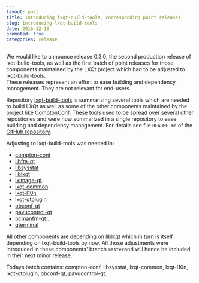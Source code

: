 ```yaml
---
layout: post
title: Introducing lxqt-build-tools, corresponding point releases
slug: introducing-lxqt-build-tools
date: 2016-12-10
promoted: true
categories: release
---
```


We would like to announce release 0.3.0, the second production release of lxqt-build-tools, as well as the first batch of point releases for those components maintained by the LXQt project which had to be adjusted to lxqt-build-tools.   
These releases represent an effort to ease building and dependency management. They are not relevant for end-users.   

Repository [lxqt-build-tools](https://github.com/lxde/lxqt-build-tools) is summarizing several tools which are needed to build LXQt as well as some of the other components maintained by the project like [ComptonConf](https://github.com/lxde/compton-conf). These tools used to be spread over several other repositories and were now summarized in a single repository to ease building and dependency management. For details see file `README.md` of the [GitHub repository](https://github.com/lxde/lxqt-build-tools).   

Adjusting to lxqt-build-tools was needed in:
* [compton-conf](https://github.com/lxde/compton-conf) 
* [libfm-qt](https://github.com/lxde/libfm-qt) 
* [libsysstat](https://github.com/lxde/libsysstat)
* [liblxqt](https://github.com/lxde/liblxqt) 
* [lximage-qt](https://github.com/lxde/lximage-qt). 
* [lxqt-common](https://github.com/lxde/lxqt-common) 
* [lxqt-l10n](https://github.com/lxde/lxqt-l10n)
* [lxqt-qtplugin](https://github.com/lxde/lxqt-qtplugin)
* [obconf-qt](https://github.com/lxde/obconf-qt) 
* [pavucontrol-qt](https://github.com/lxde/pavucontrol-qt)
* [pcmanfm-qt](https://github.com/lxde/pcmanfm-qt)..
* [qterminal](https://github.com/lxde/qterminal)

All other components are depending on liblxqt which in turn is itself depending on lxqt-build-tools by now. All those adjustments were introduced in these components' branch `master`and will hence be included in their next minor release.

Todays batch contains: compton-conf, libsysstat, lxqt-common, lxqt-l10n, lxqt-qtplugin, obconf-qt, pavucontrol-qt.

